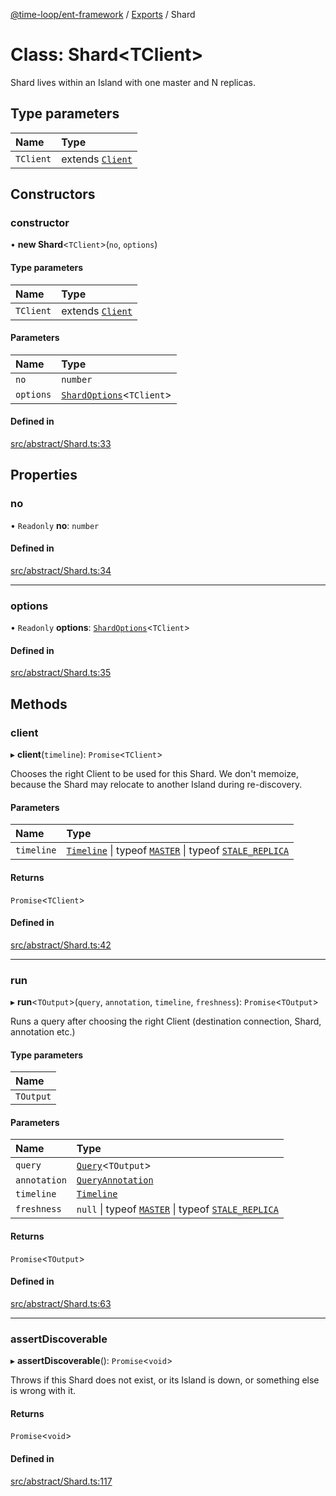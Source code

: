 [@time-loop/ent-framework](../README.md) / [Exports](../modules.md) / Shard

# Class: Shard<TClient\>

Shard lives within an Island with one master and N replicas.

## Type parameters

| Name | Type |
| :------ | :------ |
| `TClient` | extends [`Client`](Client.md) |

## Constructors

### constructor

• **new Shard**<`TClient`\>(`no`, `options`)

#### Type parameters

| Name | Type |
| :------ | :------ |
| `TClient` | extends [`Client`](Client.md) |

#### Parameters

| Name | Type |
| :------ | :------ |
| `no` | `number` |
| `options` | [`ShardOptions`](../interfaces/ShardOptions.md)<`TClient`\> |

#### Defined in

[src/abstract/Shard.ts:33](https://github.com/clickup/ent-framework/blob/master/src/abstract/Shard.ts#L33)

## Properties

### no

• `Readonly` **no**: `number`

#### Defined in

[src/abstract/Shard.ts:34](https://github.com/clickup/ent-framework/blob/master/src/abstract/Shard.ts#L34)

___

### options

• `Readonly` **options**: [`ShardOptions`](../interfaces/ShardOptions.md)<`TClient`\>

#### Defined in

[src/abstract/Shard.ts:35](https://github.com/clickup/ent-framework/blob/master/src/abstract/Shard.ts#L35)

## Methods

### client

▸ **client**(`timeline`): `Promise`<`TClient`\>

Chooses the right Client to be used for this Shard. We don't memoize,
because the Shard may relocate to another Island during re-discovery.

#### Parameters

| Name | Type |
| :------ | :------ |
| `timeline` | [`Timeline`](Timeline.md) \| typeof [`MASTER`](../modules.md#master) \| typeof [`STALE_REPLICA`](../modules.md#stale_replica) |

#### Returns

`Promise`<`TClient`\>

#### Defined in

[src/abstract/Shard.ts:42](https://github.com/clickup/ent-framework/blob/master/src/abstract/Shard.ts#L42)

___

### run

▸ **run**<`TOutput`\>(`query`, `annotation`, `timeline`, `freshness`): `Promise`<`TOutput`\>

Runs a query after choosing the right Client (destination connection,
Shard, annotation etc.)

#### Type parameters

| Name |
| :------ |
| `TOutput` |

#### Parameters

| Name | Type |
| :------ | :------ |
| `query` | [`Query`](../interfaces/Query.md)<`TOutput`\> |
| `annotation` | [`QueryAnnotation`](../interfaces/QueryAnnotation.md) |
| `timeline` | [`Timeline`](Timeline.md) |
| `freshness` | ``null`` \| typeof [`MASTER`](../modules.md#master) \| typeof [`STALE_REPLICA`](../modules.md#stale_replica) |

#### Returns

`Promise`<`TOutput`\>

#### Defined in

[src/abstract/Shard.ts:63](https://github.com/clickup/ent-framework/blob/master/src/abstract/Shard.ts#L63)

___

### assertDiscoverable

▸ **assertDiscoverable**(): `Promise`<`void`\>

Throws if this Shard does not exist, or its Island is down, or something
else is wrong with it.

#### Returns

`Promise`<`void`\>

#### Defined in

[src/abstract/Shard.ts:117](https://github.com/clickup/ent-framework/blob/master/src/abstract/Shard.ts#L117)
